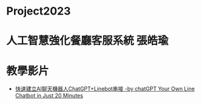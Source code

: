 # Project2023

# 人工智慧強化餐廳客服系統 張皓瑜
# 教學影片
- [快速建立AI聊天機器人ChatGPT+Linebot串接 -by chatGPT Your Own Line Chatbot in Just 20 Minutes](https://www.youtube.com/watch?v=cKUNwqddBUM)
